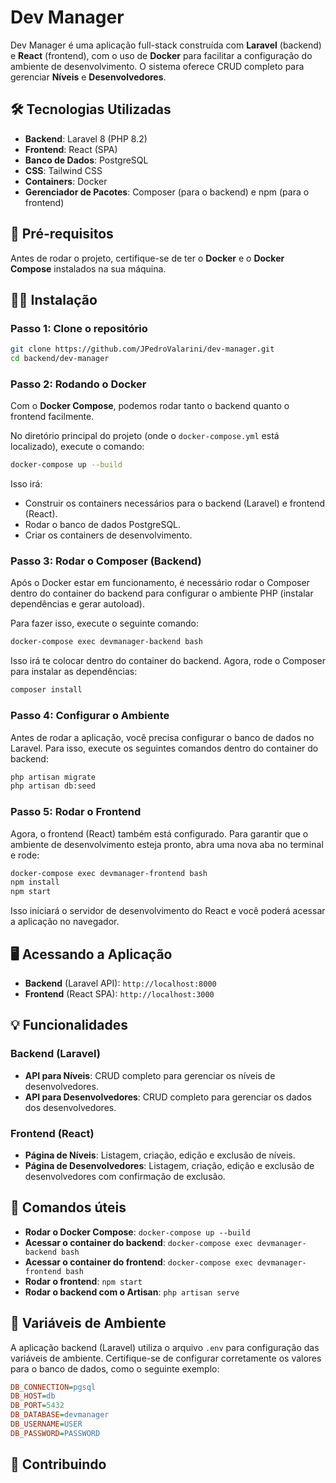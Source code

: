 
# Dev Manager

Dev Manager é uma aplicação full-stack construída com **Laravel** (backend) e **React** (frontend), com o uso de **Docker** para facilitar a configuração do ambiente de desenvolvimento. O sistema oferece CRUD completo para gerenciar **Níveis** e **Desenvolvedores**.

## 🛠 Tecnologias Utilizadas

- **Backend**: Laravel 8 (PHP 8.2)
- **Frontend**: React (SPA)
- **Banco de Dados**: PostgreSQL
- **CSS**: Tailwind CSS
- **Containers**: Docker
- **Gerenciador de Pacotes**: Composer (para o backend) e npm (para o frontend)

## 🚀 Pré-requisitos

Antes de rodar o projeto, certifique-se de ter o **Docker** e o **Docker Compose** instalados na sua máquina.

## 🧑‍💻 Instalação

### Passo 1: Clone o repositório

```bash
git clone https://github.com/JPedroValarini/dev-manager.git
cd backend/dev-manager
```

### Passo 2: Rodando o Docker

Com o **Docker Compose**, podemos rodar tanto o backend quanto o frontend facilmente.

No diretório principal do projeto (onde o `docker-compose.yml` está localizado), execute o comando:

```bash
docker-compose up --build
```

Isso irá:
- Construir os containers necessários para o backend (Laravel) e frontend (React).
- Rodar o banco de dados PostgreSQL.
- Criar os containers de desenvolvimento.

### Passo 3: Rodar o Composer (Backend)

Após o Docker estar em funcionamento, é necessário rodar o Composer dentro do container do backend para configurar o ambiente PHP (instalar dependências e gerar autoload). 

Para fazer isso, execute o seguinte comando:

```bash
docker-compose exec devmanager-backend bash
```

Isso irá te colocar dentro do container do backend. Agora, rode o Composer para instalar as dependências:

```bash
composer install
```

### Passo 4: Configurar o Ambiente

Antes de rodar a aplicação, você precisa configurar o banco de dados no Laravel. Para isso, execute os seguintes comandos dentro do container do backend:

```bash
php artisan migrate
php artisan db:seed
```

### Passo 5: Rodar o Frontend

Agora, o frontend (React) também está configurado. Para garantir que o ambiente de desenvolvimento esteja pronto, abra uma nova aba no terminal e rode:

```bash
docker-compose exec devmanager-frontend bash
npm install
npm start
```

Isso iniciará o servidor de desenvolvimento do React e você poderá acessar a aplicação no navegador.

## 🖥 Acessando a Aplicação

- **Backend** (Laravel API): `http://localhost:8000`
- **Frontend** (React SPA): `http://localhost:3000`

## 💡 Funcionalidades

### Backend (Laravel)
- **API para Níveis**: CRUD completo para gerenciar os níveis de desenvolvedores.
- **API para Desenvolvedores**: CRUD completo para gerenciar os dados dos desenvolvedores.

### Frontend (React)
- **Página de Níveis**: Listagem, criação, edição e exclusão de níveis.
- **Página de Desenvolvedores**: Listagem, criação, edição e exclusão de desenvolvedores com confirmação de exclusão.

## 🤖 Comandos úteis

- **Rodar o Docker Compose**: `docker-compose up --build`
- **Acessar o container do backend**: `docker-compose exec devmanager-backend bash`
- **Acessar o container do frontend**: `docker-compose exec devmanager-frontend bash`
- **Rodar o frontend**: `npm start`
- **Rodar o backend com o Artisan**: `php artisan serve`

## 🔧 Variáveis de Ambiente

A aplicação backend (Laravel) utiliza o arquivo `.env` para configuração das variáveis de ambiente. Certifique-se de configurar corretamente os valores para o banco de dados, como o seguinte exemplo:

```ini
DB_CONNECTION=pgsql
DB_HOST=db
DB_PORT=5432
DB_DATABASE=devmanager
DB_USERNAME=USER
DB_PASSWORD=PASSWORD
```

## 📝 Contribuindo
